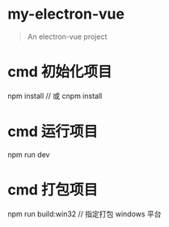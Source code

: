 # my-electron-vue

> An electron-vue project
# cmd 初始化项目
npm install //  或 cnpm install

# cmd 运行项目
npm run dev

# cmd 打包项目
npm run build:win32 //  指定打包 windows 平台